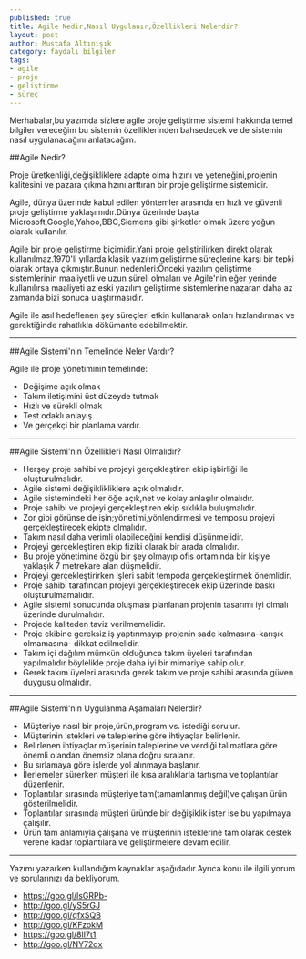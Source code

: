```yaml
---
published: true
title: Agile Nedir,Nasıl Uygulanır,Özellikleri Nelerdir?
layout: post
author: Mustafa Altınışık
category: faydalı bilgiler
tags:
- agile
- proje
- geliştirme
- süreç
---
```


Merhabalar,bu yazımda sizlere agile proje geliştirme sistemi hakkında temel bilgiler vereceğim bu sistemin özelliklerinden bahsedecek ve de sistemin nasıl uygulanacağını anlatacağım.

##Agile Nedir?

Proje üretkenliği,değişikliklere adapte olma hızını ve yeteneğini,projenin kalitesini ve pazara çıkma hzını arttıran bir proje geliştirme sistemidir.

Agile, dünya üzerinde kabul edilen yöntemler arasında en hızlı ve güvenli proje geliştirme yaklaşımıdır.Dünya üzerinde başta Microsoft,Google,Yahoo,BBC,Siemens gibi şirketler olmak üzere yoğun olarak kullanılır.

Agile bir proje geliştirme biçimidir.Yani proje geliştirilirken direkt olarak kullanılmaz.1970'li yıllarda klasik yazılım geliştirme süreçlerine karşı bir tepki olarak ortaya çıkmıştır.Bunun nedenleri:Önceki yazılım geliştirme sistemlerinin maaliyetli ve uzun süreli olmaları ve Agile'nin eğer yerinde kullanılırsa maaliyeti az eski yazılım geliştirme sistemlerine nazaran daha az zamanda bizi sonuca ulaştırmasıdır.

Agile ile asıl hedeflenen şey süreçleri etkin kullanarak onları hızlandırmak ve gerektiğinde rahatlıkla dökümante edebilmektir.

*******************
##Agile Sistemi'nin Temelinde Neler Vardır?

Agile ile proje yönetiminin temelinde:
- Değişime açık olmak
- Takım iletişimini üst düzeyde tutmak
- Hızlı ve sürekli olmak
- Test odaklı anlayış
- Ve gerçekçi bir planlama vardır.

*******************

##Agile Sistemi'nin Özellikleri Nasıl Olmalıdır?

- Herşey proje sahibi ve projeyi gerçekleştiren ekip işbirliği ile oluşturulmalıdır.
- Agile sistemi değişiklikliklere açık olmalıdır.
- Agile sistemindeki her öğe açık,net ve kolay anlaşılır olmalıdır.
- Proje sahibi ve projeyi gerçekleştiren ekip sıklıkla buluşmalıdır.
- Zor gibi görünse de işin;yönetimi,yönlendirmesi ve temposu projeyi gerçekleştirecek ekipte olmalıdır.
- Takım nasıl daha verimli olabileceğini kendisi düşünmelidir.
- Projeyi gerçekleştiren ekip fiziki olarak bir arada olmalıdır.
- Bu proje yönetimine özgü bir şey olmayıp ofis ortamında bir kişiye yaklaşık 7 metrekare alan düşmelidir.
- Projeyi gerçekleştirirken işleri sabit tempoda gerçekleştirmek önemlidir.
- Proje sahibi tarafından projeyi gerçekleştirecek ekip üzerinde baskı oluşturulmamalıdır.
- Agile sistemi sonucunda oluşması planlanan projenin tasarımı iyi olmalı üzerinde durulmalıdır.
- Projede kaliteden taviz verilmemelidir.
- Proje ekibine gereksiz iş yaptırımayıp projenin sade kalmasına-karışık olmamasına- dikkat edilmelidir.
- Takım içi dağılım mümkün olduğunca takım üyeleri tarafından yapılmalıdır böylelikle proje daha iyi bir mimariye sahip olur.
- Gerek takım üyeleri arasında gerek takım ve proje sahibi arasında güven duygusu olmalıdır.

***************

##Agile Sistemi'nin Uygulanma Aşamaları Nelerdir?

- Müşteriye nasıl bir proje,ürün,program vs. istediği sorulur.
- Müşterinin istekleri ve taleplerine göre ihtiyaçlar belirlenir.
- Belirlenen ihtiyaçlar müşerinin taleplerine ve verdiği talimatlara göre önemli olandan önemsiz olana doğru sıralanır.
- Bu sırlamaya göre işlerde yol alınmaya başlanır.
- İlerlemeler sürerken müşteri ile kısa aralıklarla tartışma ve toplantılar düzenlenir.
- Toplantılar sırasında müşteriye tam(tamamlanmış değil)ve çalışan ürün gösterilmelidir.
- Toplantılar sırasında müşteri üründe bir değişiklik ister ise bu yapılmaya çalışılır.
- Ürün tam anlamıyla çalışana ve müşterinin isteklerine tam olarak destek verene kadar toplantılara ve geliştirmelere devam edilir.

***************
Yazımı yazarken kullandığım kaynaklar aşağıdadır.Ayrıca konu ile ilgili yorum ve sorularınızı da bekliyorum.

- https://goo.gl/lsGRPb-
- http://goo.gl/yS5rGJ
- http://goo.gl/qfxSQB
- http://goo.gl/KFzokM
- https://goo.gl/8lI7t1
- http://goo.gl/NY72dx

